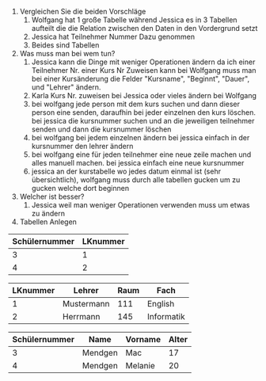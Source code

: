 1. Vergleichen Sie die beiden Vorschläge
	1. Wolfgang hat 1 große Tabelle während Jessica es in 3 Tabellen aufteilt die die Relation zwischen den Daten in den Vordergrund setzt
	2. Jessica hat Teilnehmer Nummer Dazu genommen
	3. Beides sind Tabellen
2. Was muss man bei wem tun?
	1. Jessica kann die Dinge mit weniger Operationen ändern da ich einer Teilnehmer Nr. einer Kurs Nr Zuweisen kann bei Wolfgang muss man bei einer Kursänderung die Felder "Kursname", "Beginnt", "Dauer", und "Lehrer" ändern.
	2. Karla Kurs Nr. zuweisen bei Jessica oder vieles ändern bei Wolfgang
	3. bei wolfgang jede person mit dem kurs suchen und dann dieser person eine senden, daraufhin bei jeder einzelnen den kurs löschen. bei jessica die kursnummer suchen und an die jeweiligen teilnehmer senden und dann die kursnummer löschen
	4. bei wolfgang bei jedem einzelnen ändern bei jessica einfach in der kursnummer den lehrer ändern
	5. bei wolfgang eine für jeden teilnehmer eine neue zeile machen und alles manuell machen. bei jessica einfach eine neue kursnummer
	6. jessica an der kurstabelle wo jedes datum einmal ist (sehr übersichtlich), wolfgang muss durch alle tabellen gucken um zu gucken welche dort beginnen
3. Welcher ist besser?
	1. Jessica weil man weniger Operationen verwenden muss um etwas zu ändern
4. Tabellen Anlegen


| Schülernummer | LKnummer |
| ------------- | -------- |
| 3             | 1        |
| 4             | 2        |


| LKnummer | Lehrer     | Raum | Fach       |
| -------- | ---------- | ---- | ---------- |
| 1        | Mustermann | 111  | English    |
| 2        | Herrmann   | 145  | Informatik |


| Schülernummer | Name    | Vorname | Alter |
| ------------- | ------- | ------- | ----- |
| 3             | Mendgen | Mac     | 17    |
| 4             | Mendgen | Melanie | 20    |
